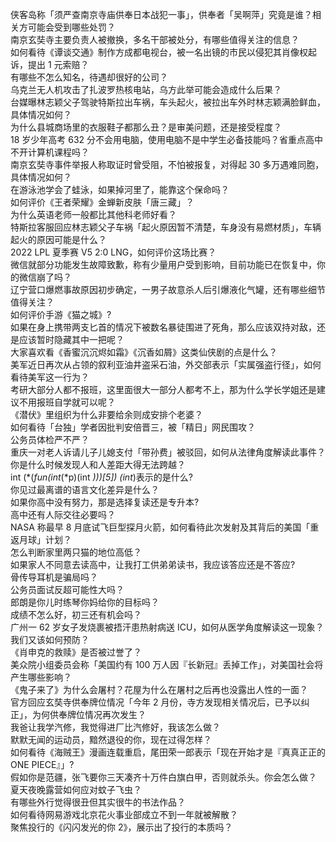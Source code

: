 侠客岛称「须严查南京寺庙供奉日本战犯一事」，供奉者「吴啊萍」究竟是谁？相关方可能会受到哪些处罚？  
南京玄奘寺主要负责人被撤换，多名干部被处分，有哪些值得关注的信息？  
如何看待《谭谈交通》制作方成都电视台，被一名出镜的市民以侵犯其肖像权起诉，提出 1 元索赔？  
有哪些不怎么知名，待遇却很好的公司？  
乌克兰无人机攻击了扎波罗热核电站，乌方此举可能会造成什么后果？  
台媒曝林志颖父子驾驶特斯拉出车祸，车头起火，被拉出车外时林志颖满脸鲜血，具体情况如何？  
为什么县城商场里的衣服鞋子都那么丑？是审美问题，还是接受程度？  
18 岁少年高考 632 分不会用电脑，使用电脑不是中学生必备技能吗？省重点高中不开计算机课程吗？  
南京玄奘寺事件举报人称取证时曾受阻，不怕被报复，对得起 30 多万遇难同胞，具体情况如何？  
在游泳池学会了蛙泳，如果掉河里了，能靠这个保命吗？  
如何评价《王者荣耀》金蝉新皮肤「唐三藏」？  
为什么英语老师一般都比其他科老师好看？  
特斯拉客服回应林志颖父子车祸「起火原因暂不清楚，车身没有易燃材质」，车辆起火的原因可能是什么？  
2022 LPL 夏季赛 V5 2:0 LNG，如何评价这场比赛？  
微信就部分功能发生故障致歉，称有少量用户受到影响，目前功能已在恢复中，你的微信崩了吗？  
辽宁营口爆燃事故原因初步确定，一男子故意杀人后引爆液化气罐，还有哪些细节值得关注？  
如何评价手游《猫之城》?  
如果在身上携带两支匕首的情况下被数名暴徒围进了死角，那么应该双持对敌，还是应该暂时隐藏其中一把呢？  
大家喜欢看《香蜜沉沉烬如霜》《沉香如屑》这类仙侠剧的点是什么？  
美军近日再次从占领的叙利亚油井盗采石油，外交部表示「实属强盗行径」，如何看待美军这一行为？  
考研大部分人都不报班，这里面很大一部分人都考不上，那为什么学长学姐还是建议不用报班自学就可以呢？  
《潜伏》里组织为什么非要给余则成安排个老婆？  
如何看待「台独」学者因批判安倍晋三，被「精日」网民围攻？  
公务员体检严不严？  
重庆一对老人诉请儿子儿媳支付「带孙费」被驳回，如何从法律角度解读此事件？  
你是什么时候发现人和人差距大得无法跨越？  
int (*(*fun(int*(*p)(int *)))[5]) (int*)表示的是什么?  
你见过最离谱的语言文化差异是什么？  
如果你高中没有努力，那是选择复读还是专升本?  
高中还有人际交往必要吗？  
NASA 称最早 8 月底试飞巨型探月火箭，如何看待此次发射及其背后的美国「重返月球」计划？  
怎么判断家里两只猫的地位高低？  
如果家人不同意去读高中，让我打工供弟弟读书，我应该答应还是不答应?  
骨传导耳机是骗局吗？  
公务员面试反超可能性大吗？  
郎朗是你儿时练琴你妈给你的目标吗？  
成绩不怎么好，初三还有机会吗？  
广州一 62 岁女子发烧裹被捂汗患热射病送 ICU，如何从医学角度解读这一现象？我们又该如何预防？  
《肖申克的救赎》是否被过誉了？  
美众院小组委员会称「美国约有 100 万人因『长新冠』丢掉工作」，对美国社会将产生哪些影响？  
《鬼子来了》为什么会屠村？花屋为什么在屠村之后再也没露出人性的一面？  
官方回应玄奘寺供奉牌位情况「今年 2 月份，寺方发现相关情况后，已予以纠正」，为何供奉牌位情况再次发生？  
我爸让我学汽修，我觉得进厂比汽修好，我该怎么做？  
默默无闻的运动员，黯然退役的你，现在过得怎样？  
如何看待《海贼王》漫画连载重启，尾田荣一郎表示「现在开始才是『真真正正的 ONE PIECE』」?  
假如你是范疆，张飞要你三天凑齐十万件白旗白甲，否则就杀头。你会怎么做？  
夏天夜晚露营如何应对蚊子飞虫？  
有哪些外行觉得很丑但其实很牛的书法作品？  
如何看待网易游戏北京花火事业部成立不到一年就被解散？  
聚焦投行的《闪闪发光的你 2》，展示出了投行的本质吗？  
